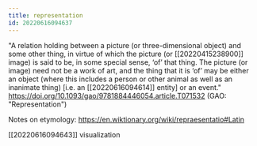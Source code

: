 ```yaml
---
title: representation
id: 20220616094637
---
```


"A relation holding between a picture (or three-dimensional object) and some other thing, in virtue of which the picture (or [[20220415238900]] image) is said to be, in some special sense, ‘of’ that thing. The picture (or image) need not be a work of art, and the thing that it is ‘of’ may be either an object (where this includes a person or other animal as well as an inanimate thing) [i.e. an [[20220616094614]] entity] or an event."
https://doi.org/10.1093/gao/9781884446054.article.T071532 (GAO: "Representation")

Notes on etymology:
https://en.wiktionary.org/wiki/repraesentatio#Latin

[[20220616094643]] visualization